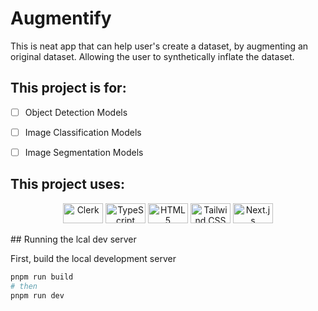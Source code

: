 # Augmentify

This is neat app that can help user's create a dataset, by augmenting an original dataset. Allowing the user to synthetically inflate the dataset.

## This project is for:
- [ ] Object Detection Models
- [ ] Image Classification Models
- [ ] Image Segmentation Models


## This project uses:

<p align="center">
  <img src="https://cdn.simpleicons.org/clerk/6C47FF" width="64" height="32" alt="Clerk" />
  <img src="https://cdn.simpleicons.org/typescript/3178C6" width="64" height="32" alt="TypeScript" />
  <img src="https://cdn.simpleicons.org/html5/E34F26" width="64" height="32" alt="HTML5" />
  <img src="https://cdn.simpleicons.org/tailwindcss/06B6D4" width="64" height="32" alt="Tailwind CSS" />
  <img src="https://cdn.simpleicons.org/nextdotjs/000000" width="64" height="32" alt="Next.js" />
</p>
## Running the lcal dev server

First, build the local development server

```bash
pnpm run build
# then
pnpm run dev
```

